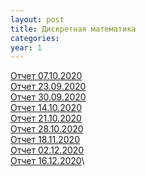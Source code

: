 ```yaml
---
layout: post
title: Дискретная математика
categories: 
year: 1
---
```


[Отчет 07.10.2020](https://disk.yandex.ru/d/mxRgKCldvt_2pw)\
[Отчет 23.09.2020](https://disk.yandex.ru/d/iCvkslpa0bCD6w)\
[Отчет 30.09.2020](https://disk.yandex.ru/d/MoNGloOATl0-ew)\
[Отчет 14.10.2020](https://disk.yandex.ru/d/TJeh2R3k9Z-V5Q)\
[Отчет 21.10.2020](https://disk.yandex.ru/d/SaN9SyZNDpvsOA)\
[Отчет 28.10.2020](https://disk.yandex.ru/d/Qb6a2enQIXMoHg)\
[Отчет 18.11.2020](https://disk.yandex.ru/d/ooLEncZ9CXtQfA)\
[Отчет 02.12.2020](https://disk.yandex.ru/d/Xtz0YJ_8Ato5zA)\
[Отчет 16.12.2020](https://disk.yandex.ru/d/NWG2XdWMXFSHcA)\
